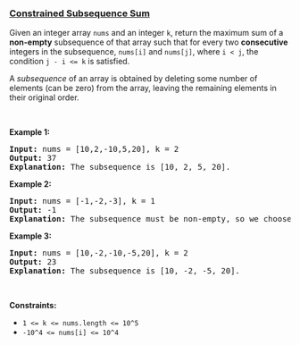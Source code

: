 ### [Constrained Subsequence Sum](https://leetcode.com/problems/constrained-subsequence-sum)

<p>Given an integer array&nbsp;<code>nums</code>&nbsp;and an integer <code>k</code>, return the maximum sum of a <strong>non-empty</strong> subsequence&nbsp;of that array such that for every&nbsp;two <strong>consecutive</strong> integers in the subsequence,&nbsp;<code>nums[i]</code>&nbsp;and&nbsp;<code>nums[j]</code>, where&nbsp;<code>i &lt; j</code>, the condition&nbsp;<code>j - i &lt;= k</code>&nbsp;is satisfied.</p>

<p>A&nbsp;<em>subsequence</em>&nbsp;of an array is&nbsp;obtained by deleting some number of elements (can be&nbsp;zero) from the array, leaving the remaining elements in their original order.</p>

<p>&nbsp;</p>
<p><strong>Example 1:</strong></p>

<pre>
<strong>Input:</strong> nums = [10,2,-10,5,20], k = 2
<strong>Output:</strong> 37
<b>Explanation:</b> The subsequence is [10, 2, 5, 20].
</pre>

<p><strong>Example 2:</strong></p>

<pre>
<strong>Input:</strong> nums = [-1,-2,-3], k = 1
<strong>Output:</strong> -1
<b>Explanation:</b> The subsequence must be non-empty, so we choose the largest number.
</pre>

<p><strong>Example 3:</strong></p>

<pre>
<strong>Input:</strong> nums = [10,-2,-10,-5,20], k = 2
<strong>Output:</strong> 23
<b>Explanation:</b> The subsequence is [10, -2, -5, 20].
</pre>

<p>&nbsp;</p>
<p><strong>Constraints:</strong></p>

<ul>
	<li><code>1 &lt;= k &lt;= nums.length &lt;= 10^5</code></li>
	<li><code>-10^4&nbsp;&lt;= nums[i] &lt;= 10^4</code></li>
</ul>
